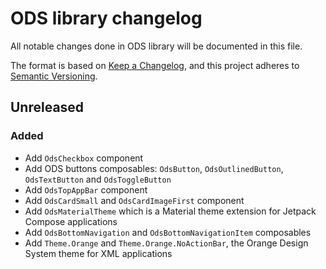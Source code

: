 # ODS library changelog

All notable changes done in ODS library will be documented in this file.

The format is based on [Keep a Changelog](https://keepachangelog.com/en/1.0.0/),
and this project adheres to [Semantic Versioning](https://semver.org/spec/v2.0.0.html).

## Unreleased

### Added

- Add `OdsCheckbox` component
- Add ODS buttons composables: `OdsButton`, `OdsOutlinedButton`, `OdsTextButton` and `OdsToggleButton`
- Add `OdsTopAppBar` component
- Add `OdsCardSmall` and `OdsCardImageFirst` component
- Add `OdsMaterialTheme` which is a Material theme extension for Jetpack Compose applications
- Add `OdsBottomNavigation` and `OdsBottomNavigationItem` composables
- Add `Theme.Orange` and `Theme.Orange.NoActionBar`, the Orange Design System theme for XML applications